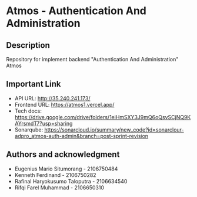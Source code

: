# Atmos - Authentication And Administration

## Description
Repository for implement backend "Authentication And Administration" Atmos

## Important Link
- API URL: http://35.240.241.173/
- Frontend URL: https://atmos1.vercel.app/
- Tech docs: https://drive.google.com/drive/folders/1eiHmSXY3J9mQ6oQsvSCjNQ9KAYrsmdT7?usp=sharing
- Sonarqube: https://sonarcloud.io/summary/new_code?id=sonarclour-adpro_atmos-auth-admin&branch=post-sprint-revision

## Authors and acknowledgment
- Eugenius Mario Situmorang - 2106750484
- Kenneth Ferdinand - 2106750282
- Rafinal Haryokusumo Taloputra - 2106634540
- Rifqi Farel Muhammad - 2106650310